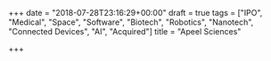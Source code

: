 +++
date = "2018-07-28T23:16:29+00:00"
draft = true
tags = ["IPO", "Medical", "Space", "Software", "Biotech", "Robotics", "Nanotech", "Connected Devices", "AI", "Acquired"]
title = "Apeel Sciences"

+++

